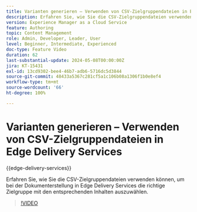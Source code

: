 ```yaml
---
title: Varianten generieren – Verwenden von CSV-Zielgruppendateien in Edge Delivery Services
description: Erfahren Sie, wie Sie die CSV-Zielgruppendateien verwenden können, um bei der Dokumenterstellung in Edge Delivery Services die richtige Zielgruppe mit den entsprechenden Inhalten auszuwählen.
version: Experience Manager as a Cloud Service
feature: Authoring
topic: Content Management
role: Admin, Developer, Leader, User
level: Beginner, Intermediate, Experienced
doc-type: Feature Video
duration: 62
last-substantial-update: 2024-05-08T00:00:00Z
jira: KT-15431
exl-id: 13cd9302-bee4-46b7-adb6-5716dc5d3844
source-git-commit: 48433a5367c281cf5a1c106b08a1306f1b0e8ef4
workflow-type: tm+mt
source-wordcount: '66'
ht-degree: 100%

---
```


# Varianten generieren – Verwenden von CSV-Zielgruppendateien in Edge Delivery Services

{{edge-delivery-services}}

Erfahren Sie, wie Sie die CSV-Zielgruppendateien verwenden können, um bei der Dokumenterstellung in Edge Delivery Services die richtige Zielgruppe mit den entsprechenden Inhalten auszuwählen.

>[!VIDEO](https://video.tv.adobe.com/v/3428793/?learn=on)
